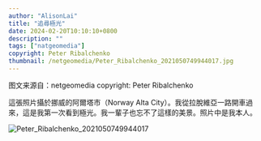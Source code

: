 ```yaml
---
author: "AlisonLai"
title: "追尋極光"
date: 2024-02-20T10:10:10+0800
description: ""
tags: ["natgeomedia"]
copyright: Peter Ribalchenko
thumbnail: /netgeomedia/Peter_Ribalchenko_2021050749944017.jpg
---
```

图文来源自：netgeomedia  copyright: Peter Ribalchenko

這張照片攝於挪威的阿爾塔市（Norway Alta City）。我從拉脫維亞一路開車過來，這是我第一次看到極光。我一輩子也忘不了這樣的美景。照片中是我本人。

![Peter_Ribalchenko_2021050749944017](/netgeomedia/Peter_Ribalchenko_2021050749944017.jpg)